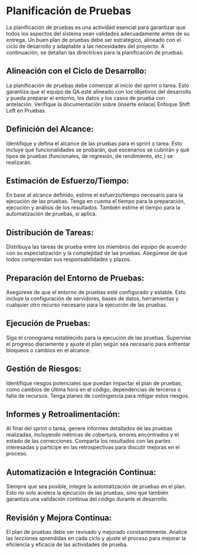# Planificación de Pruebas

La planificación de pruebas es una actividad esencial para garantizar que todos los aspectos del sistema sean validados adecuadamente antes de su entrega. Un buen plan de pruebas debe ser estratégico, alineado con el ciclo de desarrollo y adaptable a las necesidades del proyecto. A continuación, se detallan las directrices para la planificación de pruebas:

## Alineación con el Ciclo de Desarrollo:

La planificación de pruebas debe comenzar al inicio del sprint o tarea. Esto garantiza que el equipo de QA esté alineado con los objetivos del desarrollo y pueda preparar el entorno, los datos y los casos de prueba con antelación. Verifique la documentación sobre (inserte enlace) Enfoque Shift Left en Pruebas.

## Definición del Alcance:

Identifique y defina el alcance de las pruebas para el sprint o tarea. Esto incluye qué funcionalidades se probarán, qué escenarios se cubrirán y qué tipos de pruebas (funcionales, de regresión, de rendimiento, etc.) se realizarán.

## Estimación de Esfuerzo/Tiempo:

En base al alcance definido, estime el esfuerzo/tiempo necesario para la ejecución de las pruebas. Tenga en cuenta el tiempo para la preparación, ejecución y análisis de los resultados. También estime el tiempo para la automatización de pruebas, si aplica.

## Distribución de Tareas:

Distribuya las tareas de prueba entre los miembros del equipo de acuerdo con su especialización y la complejidad de las pruebas. Asegúrese de que todos comprendan sus responsabilidades y plazos.

## Preparación del Entorno de Pruebas:

Asegúrese de que el entorno de pruebas esté configurado y estable. Esto incluye la configuración de servidores, bases de datos, herramientas y cualquier otro recurso necesario para la ejecución de las pruebas.

## Ejecución de Pruebas:

Siga el cronograma establecido para la ejecución de las pruebas. Supervise el progreso diariamente y ajuste el plan según sea necesario para enfrentar bloqueos o cambios en el alcance.

## Gestión de Riesgos:

Identifique riesgos potenciales que puedan impactar el plan de pruebas, como cambios de última hora en el código, dependencias de terceros o falta de recursos. Tenga planes de contingencia para mitigar estos riesgos.

## Informes y Retroalimentación:

Al final del sprint o tarea, genere informes detallados de las pruebas realizadas, incluyendo métricas de cobertura, errores encontrados y el estado de las correcciones. Comparta los resultados con las partes interesadas y participe en las retrospectivas para discutir mejoras en el proceso.

## Automatización e Integración Continua:

Siempre que sea posible, integre la automatización de pruebas en el plan. Esto no solo acelera la ejecución de las pruebas, sino que también garantiza una validación continua del código durante el desarrollo.

## Revisión y Mejora Continua:

El plan de pruebas debe ser revisado y mejorado constantemente. Analice las lecciones aprendidas en cada ciclo y ajuste el proceso para mejorar la eficiencia y eficacia de las actividades de prueba.
